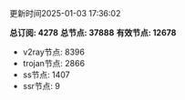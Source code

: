 更新时间2025-01-03 17:36:02

**总订阅: 4278**
**总节点: 37888**
**有效节点: 12678**
- v2ray节点: 8396
- trojan节点: 2866
- ss节点: 1407
- ssr节点: 9
